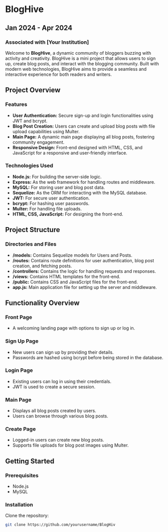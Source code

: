 # BlogHive

## Jan 2024 - Apr 2024

### Associated with [Your Institution]

Welcome to **BlogHive**, a dynamic community of bloggers buzzing with activity and creativity. BlogHive is a mini project that allows users to sign up, create blog posts, and interact with the blogging community. Built with modern web technologies, BlogHive aims to provide a seamless and interactive experience for both readers and writers.

## Project Overview

### Features
- **User Authentication:** Secure sign-up and login functionalities using JWT and bcrypt.
- **Blog Post Creation:** Users can create and upload blog posts with file upload capabilities using Multer.
- **Main Page:** A dynamic main page displaying all blog posts, fostering community engagement.
- **Responsive Design:** Front-end designed with HTML, CSS, and JavaScript for a responsive and user-friendly interface.

### Technologies Used
- **Node.js:** For building the server-side logic.
- **Express:** As the web framework for handling routes and middleware.
- **MySQL:** For storing user and blog post data.
- **Sequelize:** As the ORM for interacting with the MySQL database.
- **JWT:** For secure user authentication.
- **bcrypt:** For hashing user passwords.
- **Multer:** For handling file uploads.
- **HTML, CSS, JavaScript:** For designing the front-end.

## Project Structure

### Directories and Files
- **/models:** Contains Sequelize models for Users and Posts.
- **/routes:** Contains route definitions for user authentication, blog post creation, and fetching posts.
- **/controllers:** Contains the logic for handling requests and responses.
- **/views:** Contains HTML templates for the front-end.
- **/public:** Contains CSS and JavaScript files for the front-end.
- **app.js:** Main application file for setting up the server and middleware.

## Functionality Overview

### Front Page
- A welcoming landing page with options to sign up or log in.

### Sign Up Page
- New users can sign up by providing their details.
- Passwords are hashed using bcrypt before being stored in the database.

### Login Page
- Existing users can log in using their credentials.
- JWT is used to create a secure session.

### Main Page
- Displays all blog posts created by users.
- Users can browse through various blog posts.

### Create Page
- Logged-in users can create new blog posts.
- Supports file uploads for blog post images using Multer.

## Getting Started

### Prerequisites
- Node.js
- MySQL

### Installation
Clone the repository:
```sh
git clone https://github.com/yourusername/BlogHiv
